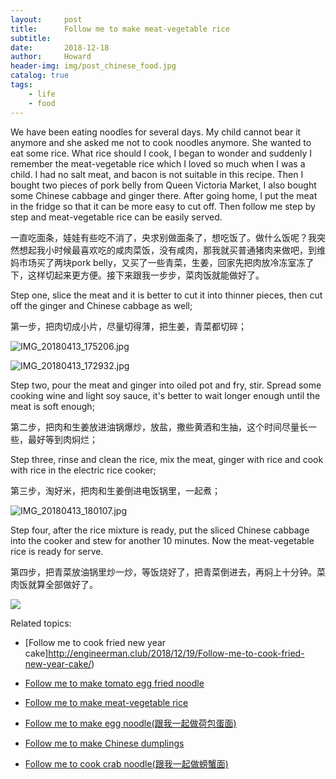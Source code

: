 ```yaml
---
layout:     post
title:      Follow me to make meat-vegetable rice
subtitle:   
date:       2018-12-18
author:     Howard
header-img: img/post_chinese_food.jpg
catalog: true
tags:
    - life
    - food
---
```


We have been eating noodles for several days. My child cannot bear it anymore and she asked me not to cook noodles anymore.  She wanted to eat some rice.  What rice should I cook, I began to wonder and suddenly I remember the meat-vegetable rice which I loved so much when I was a child.  I had no salt meat, and bacon is not suitable in this recipe. Then I bought two pieces of pork belly from Queen Victoria Market, I also bought some Chinese cabbage and ginger there.   After going home, I put the meat in the fridge so that it can be more easy to cut off. Then follow me step by step and meat-vegetable rice can be easily served.

一直吃面条，娃娃有些吃不消了，央求别做面条了，想吃饭了。做什么饭呢？我突然想起我小时候最喜欢吃的咸肉菜饭，没有咸肉，那我就买普通猪肉来做吧，到维妈市场买了两块pork belly，又买了一些青菜，生姜，回家先把肉放冷冻室冻了下，这样切起来更方便。接下来跟我一步步，菜肉饭就能做好了。



Step one, slice the meat and it is better to cut it into thinner pieces, then cut off the ginger and Chinese cabbage as well;

第一步，把肉切成小片，尽量切得薄，把生姜，青菜都切碎；

![IMG_20180413_175206.jpg](https://steemitimages.com/DQmXA6JPJEZnrDjqdcGdRjzMqSeBWvq5qFjJTPr7uopVdJa/IMG_20180413_175206.jpg)

![IMG_20180413_172932.jpg](https://steemitimages.com/DQmS5zPpEu52R66T66YpGXCZ7LpaxJgUseK7QXkB8GXNqeF/IMG_20180413_172932.jpg)



Step two, pour the meat and ginger into oiled pot and fry,  stir. Spread some cooking wine and light soy sauce, it's better to wait longer enough until the meat is soft enough;

第二步，把肉和生姜放进油锅爆炒，放盐，撒些黄酒和生抽，这个时间尽量长一些，最好等到肉焖烂；



Step three, rinse and clean the rice, mix the meat, ginger with rice and cook with rice in the electric rice cooker;

第三步，淘好米，把肉和生姜倒进电饭锅里，一起煮；

![IMG_20180413_180107.jpg](https://steemitimages.com/DQmSaUNreetfu9Rwsgur2K8YT7cFtiyoVHHev1QH6BMQUCm/IMG_20180413_180107.jpg)





Step four, after the rice mixture is ready, put the sliced Chinese cabbage into the cooker and stew for another 10 minutes.  Now the meat-vegetable rice is ready for serve.

第四步，把青菜放油锅里炒一炒，等饭烧好了，把青菜倒进去，再焖上十分钟。菜肉饭就算全部做好了。

![](https://steemitimages.com/DQmYcaf2r6uxYGz7sVDHMXkQcBJg62YQhCmiYCHJaLzZCui/image.png)




Related topics:


- [Follow me to cook fried new year cake]http://engineerman.club/2018/12/19/Follow-me-to-cook-fried-new-year-cake/)

- [Follow me to make tomato egg fried noodle](http://engineerman.club/2018/12/18/Follow-me-to-make-tomato-egg-fried-noodle/)

- [Follow me to make meat-vegetable rice](http://engineerman.club/2018/12/18/Follow-me-to-make-meat-vegetable-rice/)

- [Follow me to make egg noodle(跟我一起做荷包蛋面)](http://engineerman.club/2018/12/18/Follow-me-to-make-egg-noodle(%E8%B7%9F%E6%88%91%E4%B8%80%E8%B5%B7%E5%81%9A%E8%8D%B7%E5%8C%85%E8%9B%8B%E9%9D%A2)/)

- [Follow me to make Chinese dumplings](http://engineerman.club/2018/12/18/Follow-me-to-make-Chinese-dumplings/)

- [Follow me to cook crab noodle(跟我一起做螃蟹面)](http://engineerman.club/2018/12/18/Follow-me-to-cook-crab-noodle(%E8%B7%9F%E6%88%91%E4%B8%80%E8%B5%B7%E5%81%9A%E8%9E%83%E8%9F%B9%E9%9D%A2)/)
